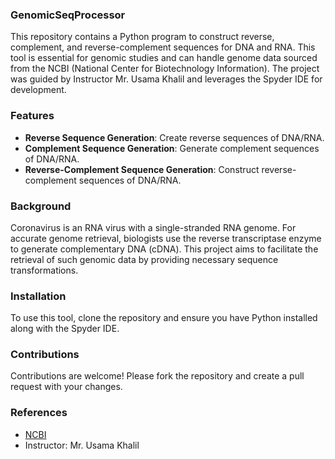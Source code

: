 ### GenomicSeqProcessor
This repository contains a Python program to construct reverse, complement, and reverse-complement sequences for DNA and RNA. This tool is essential for genomic studies and can handle genome data sourced from the NCBI (National Center for Biotechnology Information). The project was guided by Instructor Mr. Usama Khalil and leverages the Spyder IDE for development.

### Features

- **Reverse Sequence Generation**: Create reverse sequences of DNA/RNA.
- **Complement Sequence Generation**: Generate complement sequences of DNA/RNA.
- **Reverse-Complement Sequence Generation**: Construct reverse-complement sequences of DNA/RNA.

### Background

Coronavirus is an RNA virus with a single-stranded RNA genome. For accurate genome retrieval, biologists use the reverse transcriptase enzyme to generate complementary DNA (cDNA). This project aims to facilitate the retrieval of such genomic data by providing necessary sequence transformations.

### Installation

To use this tool, clone the repository and ensure you have Python installed along with the Spyder IDE.

### Contributions

Contributions are welcome! Please fork the repository and create a pull request with your changes.

### References

- [NCBI](https://www.ncbi.nlm.nih.gov/)
- Instructor: Mr. Usama Khalil
